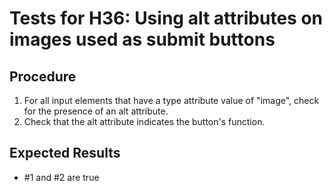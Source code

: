 # Tests for H36: Using alt attributes on images used as submit buttons

## Procedure

1. For all input elements that have a type attribute value of "image", check for the presence of an alt attribute.
2. Check that the alt attribute indicates the button's function.

## Expected Results

- #1 and #2 are true
